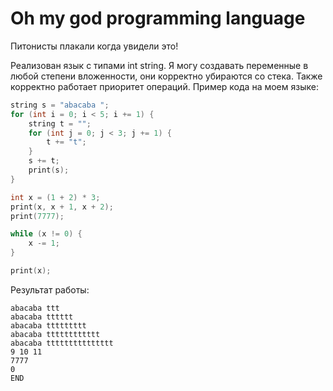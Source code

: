 # Oh my god programming language

Питонисты плакали когда увидели это!

Реализован язык с типами int string. Я могу создавать переменные в любой степени вложенности, они корректно убираются со стека. Также корректно работает приоритет операций. Пример кода на моем языке:
```c++
string s = "abacaba ";
for (int i = 0; i < 5; i += 1) {
    string t = "";
    for (int j = 0; j < 3; j += 1) {
        t += "t";
    }
    s += t;
    print(s);
}

int x = (1 + 2) * 3;
print(x, x + 1, x + 2);
print(7777);

while (x != 0) {
    x -= 1;
}

print(x);
```

Результат работы:
```text
abacaba ttt 
abacaba tttttt 
abacaba ttttttttt 
abacaba tttttttttttt 
abacaba ttttttttttttttt 
9 10 11 
7777 
0 
END
```